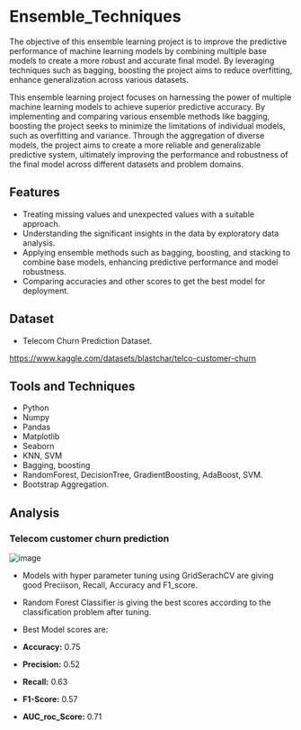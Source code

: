 # Ensemble_Techniques
The objective of this ensemble learning project is to improve the predictive performance of machine learning models by combining multiple base models to create a more robust and accurate final model. By leveraging techniques such as bagging, boosting the project aims to reduce overfitting, enhance generalization across various datasets.

This ensemble learning project focuses on harnessing the power of multiple machine learning models to achieve superior predictive accuracy. By implementing and comparing various ensemble methods like bagging, boosting the project seeks to minimize the limitations of individual models, such as overfitting and variance. Through the aggregation of diverse models, the project aims to create a more reliable and generalizable predictive system, ultimately improving the performance and robustness of the final model across different datasets and problem domains.


## Features
- Treating missing values and unexpected values with a suitable approach.
- Understanding the significant insights in the data by exploratory data analysis.
- Applying ensemble methods such as bagging, boosting, and stacking to combine base models, enhancing predictive performance and model robustness.
- Comparing accuracies and other scores to get the best model for deployment.

## Dataset

- Telecom Churn Prediction Dataset.



https://www.kaggle.com/datasets/blastchar/telco-customer-churn



## Tools and Techniques

- Python
- Numpy
- Pandas
- Matplotlib
- Seaborn
- KNN, SVM
- Bagging, boosting
- RandomForest, DecisionTree, GradientBoosting, AdaBoost, SVM.
- Bootstrap Aggregation.
## Analysis


### Telecom customer churn prediction


![image](https://github.com/user-attachments/assets/1f7ffd54-1d8d-4bcb-aadd-82a4a1d32710)




- Models with hyper parameter tuning using GridSerachCV  are giving good Preciison, Recall, Accuracy and F1_score.
- Random Forest Classifier is giving the best scores according to the classification problem after tuning.

- Best Model scores are:

- **Accuracy:** 0.75

- **Precision:** 0.52 

- **Recall:** 0.63

- **F1-Score:** 0.57

- **AUC_roc_Score:** 0.71






